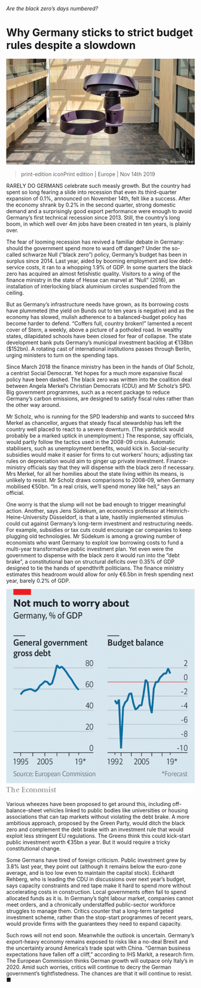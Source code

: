 ###### Are the black zero’s days numbered?

# Why Germany sticks to strict budget rules despite a slowdown 

![image](images/20191116_EUP002_0.jpg) 

> print-edition iconPrint edition | Europe | Nov 14th 2019 

 RARELY DO GERMANS celebrate such measly growth. But the country had spent so long fearing a slide into recession that even its third-quarter expansion of 0.1%, announced on November 14th, felt like a success. After the economy shrank by 0.2% in the second quarter, strong domestic demand and a surprisingly good export performance were enough to avoid Germany’s first technical recession since 2013. Still, the country’s long boom, in which well over 4m jobs have been created in ten years, is plainly over. 

The fear of looming recession has revived a familiar debate in Germany: should the government spend more to ward off danger? Under the so-called schwarze Null (“black zero”) policy, Germany’s budget has been in surplus since 2014. Last year, aided by booming employment and low debt-service costs, it ran to a whopping 1.9% of GDP. In some quarters the black zero has acquired an almost fetishistic quality. Visitors to a wing of the finance ministry in the state of Hesse can marvel at “Null” (2016), an installation of interlocking black aluminium circles suspended from the ceiling. 

But as Germany’s infrastructure needs have grown, as its borrowing costs have plummeted (the yield on Bunds out to ten years is negative) and as the economy has slowed, mulish adherence to a balanced-budget policy has become harder to defend. “Coffers full, country broken!” lamented a recent cover of Stern, a weekly, above a picture of a potholed road. In wealthy states, dilapidated schools have been closed for fear of collapse. The state development bank puts Germany’s municipal investment backlog at €138bn ($152bn). A rotating cast of international institutions passes through Berlin, urging ministers to turn on the spending taps. 

Since March 2018 the finance ministry has been in the hands of Olaf Scholz, a centrist Social Democrat. Yet hopes for a much more expansive fiscal policy have been dashed. The black zero was written into the coalition deal between Angela Merkel’s Christian Democrats (CDU) and Mr Scholz’s SPD. Big government programmes, such as a recent package to reduce Germany’s carbon emissions, are designed to satisfy fiscal rules rather than the other way around. 

Mr Scholz, who is running for the SPD leadership and wants to succeed Mrs Merkel as chancellor, argues that steady fiscal stewardship has left the country well placed to react to a severe downturn. (The yardstick would probably be a marked uptick in unemployment.) The response, say officials, would partly follow the tactics used in the 2008-09 crisis. Automatic stabilisers, such as unemployment benefits, would kick in. Social-security subsidies would make it easier for firms to cut workers’ hours; adjusting tax rules on depreciation would aim to ginger up private investment. Finance-ministry officials say that they will dispense with the black zero if necessary. Mrs Merkel, for all her homilies about the state living within its means, is unlikely to resist. Mr Scholz draws comparisons to 2008-09, when Germany mobilised €50bn. “In a real crisis, we’ll spend money like hell,” says an official. 

One worry is that the slump will not be bad enough to trigger meaningful action. Another, says Jens Südekum, an economics professor at Heinrich-Heine-University Düsseldorf, is that a late, hastily implemented stimulus could cut against Germany’s long-term investment and restructuring needs. For example, subsidies or tax cuts could encourage car companies to keep plugging old technologies. Mr Südekum is among a growing number of economists who want Germany to exploit low borrowing costs to fund a multi-year transformative public investment plan. Yet even were the government to dispense with the black zero it would run into the “debt brake”, a constitutional ban on structural deficits over 0.35% of GDP designed to tie the hands of spendthrift politicians. The finance ministry estimates this headroom would allow for only €6.5bn in fresh spending next year, barely 0.2% of GDP. 

![image](images/20191116_EUC142.png) 

Various wheezes have been proposed to get around this, including off-balance-sheet vehicles linked to public bodies like universities or housing associations that can tap markets without violating the debt brake. A more ambitious approach, proposed by the Green Party, would ditch the black zero and complement the debt brake with an investment rule that would exploit less stringent EU regulations. The Greens think this could kick-start public investment worth €35bn a year. But it would require a tricky constitutional change. 

Some Germans have tired of foreign criticism. Public investment grew by 3.8% last year, they point out (although it remains below the euro-zone average, and is too low even to maintain the capital stock). Eckhardt Rehberg, who is leading the CDU in discussions over next year’s budget, says capacity constraints and red tape make it hard to spend more without accelerating costs in construction. Local governments often fail to spend allocated funds as it is. In Germany’s tight labour market, companies cannot meet orders, and a chronically understaffed public-sector workforce struggles to manage them. Critics counter that a long-term targeted investment scheme, rather than the stop-start programmes of recent years, would provide firms with the guarantees they need to expand capacity. 

Such rows will not end soon. Meanwhile the outlook is uncertain. Germany’s export-heavy economy remains exposed to risks like a no-deal Brexit and the uncertainty around America’s trade spat with China. “German business expectations have fallen off a cliff,” according to IHS Markit, a research firm. The European Commission thinks German growth will outpace only Italy’s in 2020. Amid such worries, critics will continue to decry the German government’s tightfistedness. The chances are that it will continue to resist. ■ 

